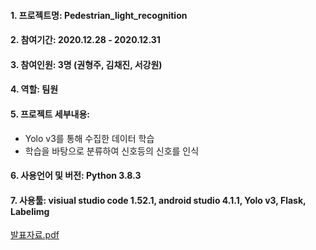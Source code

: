 #### 1. 프로젝트명: Pedestrian_light_recognition
#### 2. 참여기간: 2020.12.28 - 2020.12.31
#### 3. 참여인원: 3명 (권형주, 김채진, 서강원)
#### 4. 역할: 팀원
#### 5. 프로젝트 세부내용:
   - Yolo v3를 통해 수집한 데이터 학습
   - 학습을 바탕으로 분류하여 신호등의 신호를 인식
#### 6. 사용언어 및 버전: Python 3.8.3
#### 7. 사용툴: visiual studio code 1.52.1, android studio 4.1.1, Yolo v3, Flask, Labelimg

[발표자료.pdf](https://github.com/HyungJoo-Kwon/project/files/5931166/default.pdf)
